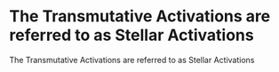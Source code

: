 # The Transmutative Activations are referred to as Stellar Activations

The Transmutative Activations are referred to as Stellar Activations